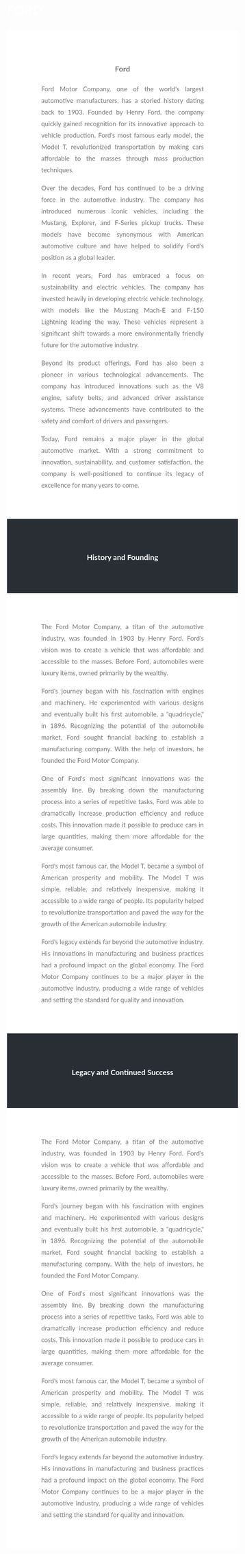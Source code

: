 <!DOCTYPE html>
<html>
<head>
<meta name="viewport" content="width=device-width, initial-scale=1">
<style>
body, html {
  height: 100%;
  margin: 0;
  font: 400 15px/1.8 "Lato", sans-serif;
  color: #777;
}

.bgimg-1, .bgimg-2, .bgimg-3 {
  position: relative;
  opacity: 0.65;
  background-attachment: fixed;
  background-position: center;
  background-repeat: no-repeat;
  background-size: cover;

}
.bgimg-1 {
  background-image: url("https://image.cnbcfm.com/api/v1/image/107238183-1683642530891-All-New_Ford_Ranger_Raptor_12.jpg?v=1684584001&w=1920&h=1080");
  min-height: 100%;
}

.bgimg-2 {
  background-image: url("img_parallax2.jpg");
  min-height: 400px;
}

.bgimg-3 {
  background-image: url("img_parallax3.jpg");
  min-height: 400px;
}

.caption {
  position: absolute;
  left: 0;
  top: 50%;
  width: 100%;
  text-align: center;
  color: #000;
}

.caption span.border {
  background-color: #111;
  color: #fff;
  padding: 18px;
  font-size: 25px;
  letter-spacing: 10px;
}

h3 {
  letter-spacing: 5px;
  text-transform: uppercase;
  font: 20px "Lato", sans-serif;
  color: #111;
}
@media only screen and (max-device-width: 1024px) {
  .bgimg-1, .bgimg-2, .bgimg-3 {
    background-attachment: scroll;
  }
}
</style>
</head>
<body>

<div class="bgimg-1">
  <div class="caption">
  <h1 style="color: white;">FORD</h1>
  </div>
</div>

<div style="color: #777;background-color:white;text-align:center;padding:50px 80px;text-align: justify;">
  <h3 style="text-align:center;">Ford</h3>
  <p style="font-size: 36 px;">Ford Motor Company, one of the world's largest automotive manufacturers, has a storied history dating back to 1903. Founded by Henry Ford, the company quickly gained recognition for its innovative approach to vehicle production. Ford's most famous early model, the Model T, revolutionized transportation by making cars affordable to the masses through mass production techniques.

Over the decades, Ford has continued to be a driving force in the automotive industry. The company has introduced numerous iconic vehicles, including the Mustang, Explorer, and F-Series pickup trucks. These models have become synonymous with American automotive culture and have helped to solidify Ford's position as a global leader.

In recent years, Ford has embraced a focus on sustainability and electric vehicles. The company has invested heavily in developing electric vehicle technology, with models like the Mustang Mach-E and F-150 Lightning leading the way. These vehicles represent a significant shift towards a more environmentally friendly future for the automotive industry.

Beyond its product offerings, Ford has also been a pioneer in various technological advancements. The company has introduced innovations such as the V8 engine, safety belts, and advanced driver assistance systems. These advancements have contributed to the safety and comfort of drivers and passengers.

Today, Ford remains a major player in the global automotive market. With a strong commitment to innovation, sustainability, and customer satisfaction, the company is well-positioned to continue its legacy of excellence for many years to come.</p>
</div>

  <div style="color:#ddd;background-color:#282E34;text-align:center;padding:50px 80px;text-align: justify;">
  <h3 style="text-align:center; color: white;">History and Founding</h3>
  </div>
</div>


<div style="color: #777;background-color:white;text-align:center;padding:50px 80px;text-align: justify;">
 
  <p style="font-size: 36 px;">The Ford Motor Company, a titan of the automotive industry, was founded in 1903 by Henry Ford. Ford's vision was to create a vehicle that was affordable and accessible to the masses. Before Ford, automobiles were luxury items, owned primarily by the wealthy.

Ford's journey began with his fascination with engines and machinery. He experimented with various designs and eventually built his first automobile, a "quadricycle," in 1896. Recognizing the potential of the automobile market, Ford sought financial backing to establish a manufacturing company. With the help of investors, he founded the Ford Motor Company.

One of Ford's most significant innovations was the assembly line. By breaking down the manufacturing process into a series of repetitive tasks, Ford was able to dramatically increase production efficiency and reduce costs. This innovation made it possible to produce cars in large quantities, making them more affordable for the average consumer.

Ford's most famous car, the Model T, became a symbol of American prosperity and mobility. The Model T was simple, reliable, and relatively inexpensive, making it accessible to a wide range of people. Its popularity helped to revolutionize transportation and paved the way for the growth of the American automobile industry.

Ford's legacy extends far beyond the automotive industry. His innovations in manufacturing and business practices had a profound impact on the global economy. The Ford Motor Company continues to be a major player in the automotive industry, producing a wide range of vehicles and setting the standard for quality and innovation.</p>
</div>

 

  <div style="color:#ddd;background-color:#282E34;text-align:center;padding:50px 80px;text-align: justify;">
  <h3 style="text-align:center; color: white;">Legacy and Continued Success</h3>
  </div>
</div>


<div style="color: #777;background-color:white;text-align:center;padding:50px 80px;text-align: justify;">
 
  <p style="font-size: 36 px;">The Ford Motor Company, a titan of the automotive industry, was founded in 1903 by Henry Ford. Ford's vision was to create a vehicle that was affordable and accessible to the masses. Before Ford, automobiles were luxury items, owned primarily by the wealthy.

Ford's journey began with his fascination with engines and machinery. He experimented with various designs and eventually built his first automobile, a "quadricycle," in 1896. Recognizing the potential of the automobile market, Ford sought financial backing to establish a manufacturing company. With the help of investors, he founded the Ford Motor Company.

One of Ford's most significant innovations was the assembly line. By breaking down the manufacturing process into a series of repetitive tasks, Ford was able to dramatically increase production efficiency and reduce costs. This innovation made it possible to produce cars in large quantities, making them more affordable for the average consumer.

Ford's most famous car, the Model T, became a symbol of American prosperity and mobility. The Model T was simple, reliable, and relatively inexpensive, making it accessible to a wide range of people. Its popularity helped to revolutionize transportation and paved the way for the growth of the American automobile industry.

Ford's legacy extends far beyond the automotive industry. His innovations in manufacturing and business practices had a profound impact on the global economy. The Ford Motor Company continues to be a major player in the automotive industry, producing a wide range of vehicles and setting the standard for quality and innovation.</p>
</div>

 


<div class="bgimg-1">
  <div class="caption">

  </div>
</div>

</body>
</html>
